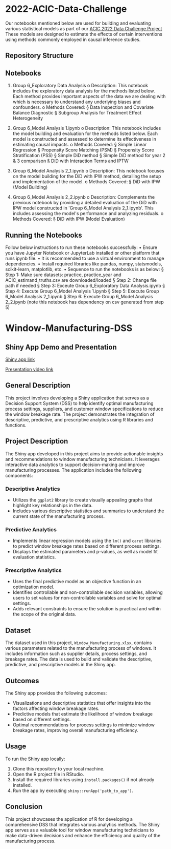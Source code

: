 # 2022-ACIC-Data-Challenge

Our notebooks mentioned below are used for building and evaluating various statistical models 
as part of our [ACIC 2022 Data Challenge Project](https://acic2022.mathematica.org/)  These models are designed to estimate the 
effects of certain interventions using methods commonly employed in causal inference studies.

## Repository Structure
## Notebooks
1. Group 6_Exploratory Data Analysis
o Description: This notebook includes the exploratory data analysis for the 
methods listed below. Each method provides important aspects of the data we 
are dealing with which is necessary to understand any underlying biases and 
confounders.
o Methods Covered:
§ Data Inspection and Covariate Balance Diagnostic
§ Subgroup Analysis for Treatment Effect Heterogeneity

2. Group 6_Model Analysis 1.ipynb
o Description: This notebook includes the model building and evaluation for the 
methods listed below. Each model is constructed and assessed to determine its 
effectiveness in estimating causal impacts.
o Methods Covered:
§ Simple Linear Regression
§ Propensity Score Matching (PSM)
§ Propensity Score Stratification (PSS)
§ Simple DiD method
§ Simple DiD method for year 2 & 3 comparison
§ DiD with Interaction Terms and IPTW

3. Group 6_Model Analysis 2_1.ipynb
o Description: This notebook focuses on the model building for the DiD with IPW 
method, detailing the setup and implementation of the model.
o Methods Covered:
§ DiD with IPW (Model Building)

4. Group 6_Model Analysis 2_2.ipynb
o Description: Complements the previous notebook by providing a detailed 
evaluation of the DiD with IPW model constructed in 'Group 6_Model Analysis 
2_1.ipynb'. This includes assessing the model's performance and analyzing 
residuals.
o Methods Covered:
§ DiD with IPW (Model Evaluation)

## Running the Notebooks
Follow below instructions to run these notebooks successfully:
• Ensure you have Jupyter Notebook or JupyterLab installed or other platform that runs 
ipynb file.
• It is recommended to use a virtual environment to manage dependencies.
• Install required libraries like pandas, numpy, statsmodels, scikit-learn, matplotlib, etc.
• Sequence to run the notebooks is as below:
§ Step 1: Make sure datasets: practice, practice_year and 
ACIC_estimand_truths.csv are downloaded/loaded
§ Step 2: Change file path if needed
§ Step 3: Exceute Group 6_Exploratory Data Analysis.ipynb 
§ Step 4: Execute Group 6_Model Analysis 1.ipynb
§ Step 5: Execute Group 6_Model Analysis 2_1.ipynb
§ Step 6: Execute Group 6_Model Analysis 2_2.ipynb (note this 
notebook has dependency on csv generated from step 5)






# Window-Manufacturing-DSS

## Shiny App Demo and Presentation
[Shiny app link](https://jensenren.shinyapps.io/test/)  

[Presentation video link](https://drive.google.com/file/d/1madBGUTI6_453hEE7OGBcnkW1289v0_V/view?usp=sharing)

## General Description
This project involves developing a Shiny application that serves as a Decision Support System (DSS) to help identify optimal manufacturing process settings, suppliers, and customer window specifications to reduce the window breakage rate. The project demonstrates the integration of descriptive, predictive, and prescriptive analytics using R libraries and functions.

## Project Description
The Shiny app developed in this project aims to provide actionable insights and recommendations to window manufacturing technicians. It leverages interactive data analytics to support decision-making and improve manufacturing processes. The application includes the following components:

### Descriptive Analytics
- Utilizes the `ggplot2` library to create visually appealing graphs that highlight key relationships in the data.
- Includes various descriptive statistics and summaries to understand the current state of the manufacturing process.

### Predictive Analytics
- Implements linear regression models using the `lm()` and `caret` libraries to predict window breakage rates based on different process settings.
- Displays the estimated parameters and p-values, as well as model fit evaluation statistics.

### Prescriptive Analytics
- Uses the final predictive model as an objective function in an optimization model.
- Identifies controllable and non-controllable decision variables, allowing users to set values for non-controllable variables and solve for optimal settings.
- Adds relevant constraints to ensure the solution is practical and within the scope of the original data.

## Dataset
The dataset used in this project, `Window_Manufacturing.xlsx`, contains various parameters related to the manufacturing process of windows. It includes information such as supplier details, process settings, and breakage rates. The data is used to build and validate the descriptive, predictive, and prescriptive models in the Shiny app.

## Outcomes
The Shiny app provides the following outcomes:
- Visualizations and descriptive statistics that offer insights into the factors affecting window breakage rates.
- Predictive models that estimate the likelihood of window breakage based on different settings.
- Optimal recommendations for process settings to minimize window breakage rates, improving overall manufacturing efficiency.

## Usage
To run the Shiny app locally:
1. Clone this repository to your local machine.
2. Open the R project file in RStudio.
3. Install the required libraries using `install.packages()` if not already installed.
4. Run the app by executing `shiny::runApp('path_to_app')`.

## Conclusion
This project showcases the application of R for developing a comprehensive DSS that integrates various analytics methods. The Shiny app serves as a valuable tool for window manufacturing technicians to make data-driven decisions and enhance the efficiency and quality of the manufacturing process.
